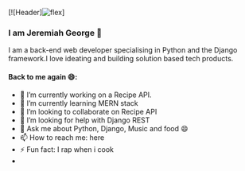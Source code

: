 [![Header]![flex](https://user-images.githubusercontent.com/39271713/111144002-8867ec00-8597-11eb-8495-6823c66e68ad.jpg "Header")]
### I am Jeremiah George 👋
I am a back-end web developer specialising in Python and the Django framework.I love ideating and building solution based tech products.

#### Back to me again 😄: 

- 🔭 I’m currently working on a Recipe API. 
- 🌱 I’m currently learning MERN stack
- 👯 I’m looking to collaborate on Recipe API
- 🤔 I’m looking for help with Django REST
- 💬 Ask me about Python, Django, Music and food 😄
- 📫 How to reach me: here
-  ⚡ Fun fact: I rap when i cook
-

